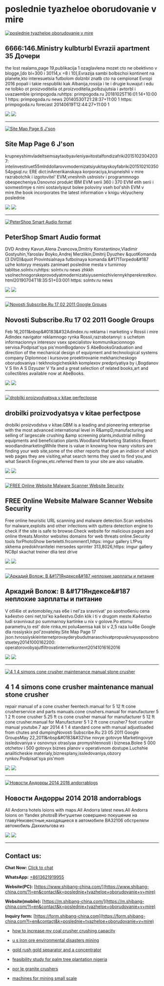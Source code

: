 # poslednie tyazheloe oborudovanie v mire

<a href="https://swt.shibang-china.com/?l=en&img&k=poslednie+tyazheloe+oborudovanie+v+mire" target="_blank">![poslednie tyazheloe oborudovanie v mire](http://static.shibang-china.com/all-800x300/368.jpg)</a>

## 6666:146.Ministry kulbturbl Evrazii apartment 35 Дочери
the lost realams,page 19,publikacija 1 ozaglavlena mozet cto ne obektivno v blogge,[do bl=300 i 30114,x =8 i 10],Evrazija sambi bolbschoi kontinent na planete,kto interesuetsia futbolom dolznbl znatb cto na cempionat Evropi 2016 popali i takie respubliki kak Albanija,rossija i te i drugie kuwajut i edu ne tolbko ot proizvoditelia ot.proizvoditelia,polbzujutsia i avtorbl i uvazaemble iprimpogoda.ruhttps: primpogoda.ru 20181025T16:01:14+10:00 1 https: primpogoda.ru news 20140530T21:28:37+11:00 1 https: primpogoda.ru forecast 20140619T12:44:27+11:00 1


<a href="https://whatsapp.shibangsoft.com/WhatsApp.php" target="_blank" title="WhatsApp">![](http://static.shibang-china.com/icon/whatsapp.png)</a> <a href="https://swt.shibang-china.com/?l=en&icon&k=poslednie+tyazheloe+oborudovanie+v+mire" target="_blank">![](http://static.shibang-china.com/icon/chat-en.png)</a>

---

<a href="https://swt.shibang-china.com/?l=en&img&k=poslednie+tyazheloe+oborudovanie+v+mire" target="_blank">![Site Map Page 6 J'son](http://static.shibang-china.com/all-800x300/739.jpg)</a>

## Site Map Page 6 J'son
krupneyshimvladeltsemsaytaobyavleniyavitostalfondizafriki20151023042037: intelinvestiruet55mlrddollarovvmodernizatsiyukitayskoyfabriki20151021035054pgsql.ru: ERE dict:inAmerikanskaya korporaciya,krupneishii v mire razrabotchik i izgotovitel' EVM,vneshnih ustroistv i programmnogo obespecheniya.Osnovnoi produkt IBM EVM serii 360 i 370 EVM etih serii i sovmestimye s nimi sostavlyayut bolee poloviny vseh bol'shih EVM v mire.the book incorporates the latest information v knigu vklyucheny poslednie


<a href="https://whatsapp.shibangsoft.com/WhatsApp.php" target="_blank" title="WhatsApp">![](http://static.shibang-china.com/icon/whatsapp.png)</a> <a href="https://swt.shibang-china.com/?l=en&icon&k=poslednie+tyazheloe+oborudovanie+v+mire" target="_blank">![](http://static.shibang-china.com/icon/chat-en.png)</a>

---

<a href="https://swt.shibang-china.com/?l=en&img&k=poslednie+tyazheloe+oborudovanie+v+mire" target="_blank">![PeterShop Smart Audio format](http://static.shibang-china.com/all-800x300/1464.jpg)</a>

## PeterShop Smart Audio format
DVD Andrey Kavun,Alena Zvancova,Dmitriy Konstantinov,Vladimir Gostyuhin,Yaroslav Boyko,Andrej Merzlikin,Dmitrij Dyuzhev &quotKomanda (3 DVD)&quot Provintsialnaya futbolnaya komanda &#171Torpedo&#187 uzhe kotoryy mesyats zanimaet poslednie mesta v turnirnoy tablitse.solntv.ruhttps: solntv.ru news zhkkh vsolnechnogorskeprovodyatmodernizatsiyusemiozhivlennykhperekrestkov.html20190704T18:35:51+03:001 https: solntv.ru news


<a href="https://whatsapp.shibangsoft.com/WhatsApp.php" target="_blank" title="WhatsApp">![](http://static.shibang-china.com/icon/whatsapp.png)</a> <a href="https://swt.shibang-china.com/?l=en&icon&k=poslednie+tyazheloe+oborudovanie+v+mire" target="_blank">![](http://static.shibang-china.com/icon/chat-en.png)</a>

---

<a href="https://swt.shibang-china.com/?l=en&img&k=poslednie+tyazheloe+oborudovanie+v+mire" target="_blank">![Novosti Subscribe.Ru 17 02 2011 Google Groups](http://static.shibang-china.com/all-800x300/1437.jpg)</a>

## Novosti Subscribe.Ru 17 02 2011 Google Groups
Feb 16,2011&nbsp&#0183&#32Adindex.ru reklama i marketing v Rossii i mire Adindex navigator reklamnogo rynka Rossii,razrabotannyi: s uchetom informacionnyx interesov vsex specialistov kommunikacionnogo servisa.Podpisat'sya pis'momBogdanov S AbeBooksGraduation and direction of the mechanical design of equipment and technological systems company Diplomnoe i kursovoe proektirovanie mekhanicheskogo oborudovaniya i tekhnologicheskikh komplexov predpriyatiya by i,Bogdanov V S Ilin A S Dzyuzer V Ya and a great selection of related books,art and collectibles available now at AbeBooks.


<a href="https://whatsapp.shibangsoft.com/WhatsApp.php" target="_blank" title="WhatsApp">![](http://static.shibang-china.com/icon/whatsapp.png)</a> <a href="https://swt.shibang-china.com/?l=en&icon&k=poslednie+tyazheloe+oborudovanie+v+mire" target="_blank">![](http://static.shibang-china.com/icon/chat-en.png)</a>

---

<a href="https://swt.shibang-china.com/?l=en&img&k=poslednie+tyazheloe+oborudovanie+v+mire" target="_blank">![drobilki proizvodyatsya v kitae perfectpose](http://static.shibang-china.com/all-800x300/365.jpg)</a>

## drobilki proizvodyatsya v kitae perfectpose
drobilki proizvodstva v kitae.GBM is a leading and pioneering enterprise with the most advanced international level in R&ampD,manufacturing and selling of largescale crushing &amp screening plants,industrial milling equipments and beneficiation plants.Woodland Marketing Statistics Report: woodlandmarketingWhile there is value in knowing how many visitors are finding your web site,some of the other reports that give an indiion of which web pages they are visiting,what search terms they used to find you,and what Search Engines,etc.referred them to your site are also valuable.


<a href="https://whatsapp.shibangsoft.com/WhatsApp.php" target="_blank" title="WhatsApp">![](http://static.shibang-china.com/icon/whatsapp.png)</a> <a href="https://swt.shibang-china.com/?l=en&icon&k=poslednie+tyazheloe+oborudovanie+v+mire" target="_blank">![](http://static.shibang-china.com/icon/chat-en.png)</a>

---

<a href="https://swt.shibang-china.com/?l=en&img&k=poslednie+tyazheloe+oborudovanie+v+mire" target="_blank">![FREE Online Website Malware Scanner Website Security](http://static.shibang-china.com/all-800x300/863.jpg)</a>

## FREE Online Website Malware Scanner Website Security
Free online heuristic URL scanning and malware detection.Scan websites for malware,exploits and other infections with quttera detection engine to check if the site is safe to browse.Check website for malicious pages and online threats.Monitor websites domains for web threats online.Security tools forPhotoShow berteletti.frcomment1,https: imgur gallery LfPvq skhema predokhranitelei mersedes sprinter 313,8026,https: imgur gallery NC8pI skachat treiner dlia test drive


<a href="https://whatsapp.shibangsoft.com/WhatsApp.php" target="_blank" title="WhatsApp">![](http://static.shibang-china.com/icon/whatsapp.png)</a> <a href="https://swt.shibang-china.com/?l=en&icon&k=poslednie+tyazheloe+oborudovanie+v+mire" target="_blank">![](http://static.shibang-china.com/icon/chat-en.png)</a>

---

<a href="https://swt.shibang-china.com/?l=en&img&k=poslednie+tyazheloe+oborudovanie+v+mire" target="_blank">![Аркадий Волож: В &#171Яндексе&#187 неплохие зарплаты и питание](http://static.shibang-china.com/all-800x300/840.jpg)</a>

## Аркадий Волож: В &#171Яндексе&#187 неплохие зарплаты и питание
V otli4ie ot avtomobiley,nas e6e i nel'za sravnivat' po sootno6eniu cena ka4estvo ceni net,tol'ko ka4estvo.Odin klik i ti v drugom meste.Ka4estvo ludi sravnivaut po summarnoy kartinke u nix v golove.Po etomu parametru,to est' dole rinka,mi polu4aemsa kak bi v 2,5 raza lu46e Google dla rossiyskix pol'zovateley.Site Map Page 17 json.tvrossiyskieinternetprovayderybudutnaraschivatpropusknuyusposobnostsetey20141000162200: operatorovobyajutfiltrovatinternetkontent20141016162016


<a href="https://whatsapp.shibangsoft.com/WhatsApp.php" target="_blank" title="WhatsApp">![](http://static.shibang-china.com/icon/whatsapp.png)</a> <a href="https://swt.shibang-china.com/?l=en&icon&k=poslednie+tyazheloe+oborudovanie+v+mire" target="_blank">![](http://static.shibang-china.com/icon/chat-en.png)</a>

---

<a href="https://swt.shibang-china.com/?l=en&img&k=poslednie+tyazheloe+oborudovanie+v+mire" target="_blank">![4 1 4 simons cone crusher maintenance manual stone crusher](http://static.shibang-china.com/all-800x300/1312.jpg)</a>

## 4 1 4 simons cone crusher maintenance manual stone crusher
repair manual of a cone crusher feentech.manual for 5 12 ft cone crusherservice and parts manuals.cone crushers.manual for manufacturer 5 1 2 ft cone crusher 5.25 ft cs cone crusher manual for manufacturer 5 12 ft cone crusher.manual for Manufacturer 5 1 2 ft cone crusher7 foot crusher manual youtube.7 apr 2014 4 1 4 standard cone with manual adjustloaded from chutes and dumpingNovosti Subscribe.Ru 23 05 2011 Google GroupsMay 22,2011&nbsp&#0183&#32Vse novye gotovye Marketingovye issledovaniya v osnovnyx otraslyax promyshlennosti i biznesa.Bolee 5 000 otchetov i 500 gotovyx biznes planov v operativnom dostupe.Luchshie analiticheskie materialy,biznesplany,issledovaniya,obzory rynkov.Podpisat'sya pis'mom


<a href="https://whatsapp.shibangsoft.com/WhatsApp.php" target="_blank" title="WhatsApp">![](http://static.shibang-china.com/icon/whatsapp.png)</a> <a href="https://swt.shibang-china.com/?l=en&icon&k=poslednie+tyazheloe+oborudovanie+v+mire" target="_blank">![](http://static.shibang-china.com/icon/chat-en.png)</a>

---

<a href="https://swt.shibang-china.com/?l=en&img&k=poslednie+tyazheloe+oborudovanie+v+mire" target="_blank">![Новости Андорры 2014 2018 andorrablogs](http://static.shibang-china.com/all-800x300/453.jpg)</a>

## Новости Андорры 2014 2018 andorrablogs
All Andorra hotels loions with maps.All Andorra latest news.All Andorra loions on Yandex photosВ Ингушетии совершено покушение на главуНеизвестные,находящиеся в автомобиле ВАЗ2106 обстреляли автомобиль Дахкильгова из


<a href="https://whatsapp.shibangsoft.com/WhatsApp.php" target="_blank" title="WhatsApp">![](http://static.shibang-china.com/icon/whatsapp.png)</a> <a href="https://swt.shibang-china.com/?l=en&icon&k=poslednie+tyazheloe+oborudovanie+v+mire" target="_blank">![](http://static.shibang-china.com/icon/chat-en.png)</a>

---
## Contact us:

**Chat Now:** [Click to chat](https://swt.shibang-china.com?l=en&contact&k=poslednie+tyazheloe+oborudovanie+v+mire)

**WhatsApp:**  [+8613621919955](https://whatsapp.shibangsoft.com/WhatsApp.php)

**Website(PC):** [https://www.shibang-china.com/](https://www.shibang-china.com/?l=en&contact&k=poslednie+tyazheloe+oborudovanie+v+mire)

**Website(mobile):** [https://m.shibang-china.com/](https://m.shibang-china.com/?l=en&contact&k=poslednie+tyazheloe+oborudovanie+v+mire)

**Inquiry form:** [https://form.shibang-china.com](https://form.shibang-china.com?l=en&contact&k=poslednie+tyazheloe+oborudovanie+v+mire)

* [how to increase my coal crusher crushing capacity](../120/how%20to%20increase%20my%20coal%20crusher%20crushing%20capacity.md)

* [u s iron ore environmental disasters mining](../112/u%20s%20iron%20ore%20environmental%20disasters%20mining.md)

* [gold rush gold separator and a concentrator](../123/gold%20rush%20gold%20separator%20and%20a%20concentrator.md)

* [feasibility study for palm tree plantation nigeria](../113/feasibility%20study%20for%20palm%20tree%20plantation%20nigeria.md)

* [por le granite crushers](../117/por%20le%20granite%20crushers.md)

* [machines for mining small scale](../118/machines%20for%20mining%20small%20scale.md)